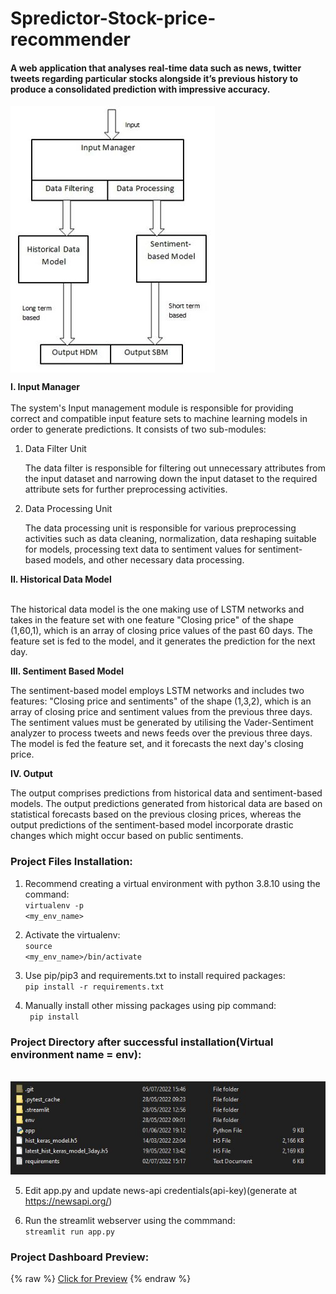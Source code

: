 <H1>Spredictor-Stock-price-recommender</H1>
<H4>A web application that analyses real-time data such as news, twitter tweets regarding particular stocks alongside it’s previous history to produce a consolidated prediction with impressive accuracy.</H4>

<img src="Repository_extra/Architecture.JPG" align="middle">

<b>I. Input Manager</b><br><br>
The system's Input management module is responsible for providing correct and compatible input feature sets to machine learning models in order to generate predictions.
It consists of two sub-modules:
<ol>
<li>Data Filter Unit</li>
    <p>The data filter is responsible for filtering out unnecessary attributes from the input dataset and narrowing down the input dataset to the required attribute sets for further preprocessing activities.</p>
<li>Data Processing Unit</li>
    <p>The data processing unit is responsible for various preprocessing activities such as data cleaning, normalization, data reshaping suitable for models, processing text data to sentiment values for sentiment-based models, and other necessary data processing.</p>
</ol>
<b>II. Historical Data Model</b><br><br>
<p>The historical data model is the one making use of LSTM networks and takes in the feature set with one feature "Closing price" of the shape (1,60,1), which is an array of closing price values of the past 60 days. The feature set is fed to the model, and it generates the prediction for the next day.</p>

<b>III. Sentiment Based Model</b>
<p>The sentiment-based model employs LSTM networks and includes two features: "Closing price and sentiments" of the shape (1,3,2), which is an array of closing price and sentiment values from the previous three days. 
    The sentiment values must be generated by utilising the Vader-Sentiment analyzer to process tweets and news feeds over the previous three days. The model is fed the feature set, and it forecasts the next day's closing price.
</p>

<b>IV. Output</b>
<p>The output comprises predictions from historical data and sentiment-based models. The output predictions generated from historical data are based on statistical forecasts based on the previous closing prices, whereas the output predictions of the sentiment-based model incorporate drastic changes which might occur based on public sentiments.
</p>

<H3>Project Files Installation:</H3>

1. Recommend creating a virtual environment with python 3.8.10 using the command:<br>
    <code>virtualenv -p <interpreter-path> <my_env_name></code>
  
2. Activate the virtualenv:<br>
    <code>source <my_env_name>/bin/activate</code>
  
3. Use pip/pip3 and requirements.txt to install required packages:<br>
    <code>pip install -r requirements.txt</code>
  
4. Manually install other missing packages using pip command:<br>
    <code> pip install <module> </code> 
<h3>Project Directory after successful installation(Virtual environment name = env):</h3>        
<br><img src="Repository_extra/Post Installation.JPG">
        
5. Edit app.py and update news-api credentials(api-key)(generate at https://newsapi.org/)
  
6. Run the streamlit webserver using the commmand:<br>
    <code>streamlit run app.py</code>

<h3>Project Dashboard Preview:</h3>        
{% raw %}
<a href="Repository_extra/project_dashboard.pdf">Click for Preview</a>
{% endraw %}

